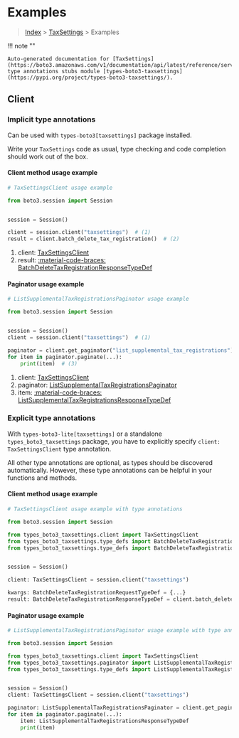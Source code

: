 # Examples

> [Index](../README.md) > [TaxSettings](./README.md) > Examples

!!! note ""

    Auto-generated documentation for [TaxSettings](https://boto3.amazonaws.com/v1/documentation/api/latest/reference/services/taxsettings.html#taxsettings)
    type annotations stubs module [types-boto3-taxsettings](https://pypi.org/project/types-boto3-taxsettings/).

## Client

### Implicit type annotations

Can be used with `types-boto3[taxsettings]` package installed.

Write your `TaxSettings` code as usual,
type checking and code completion should work out of the box.


#### Client method usage example

```python
# TaxSettingsClient usage example

from boto3.session import Session


session = Session()

client = session.client("taxsettings")  # (1)
result = client.batch_delete_tax_registration()  # (2)
```

1. client: [TaxSettingsClient](./client.md)
2. result: [:material-code-braces: BatchDeleteTaxRegistrationResponseTypeDef](./type_defs.md#batchdeletetaxregistrationresponsetypedef)



#### Paginator usage example

```python
# ListSupplementalTaxRegistrationsPaginator usage example

from boto3.session import Session


session = Session()
client = session.client("taxsettings")  # (1)

paginator = client.get_paginator("list_supplemental_tax_registrations")  # (2)
for item in paginator.paginate(...):
    print(item)  # (3)
```

1. client: [TaxSettingsClient](./client.md)
2. paginator: [ListSupplementalTaxRegistrationsPaginator](./paginators.md#listsupplementaltaxregistrationspaginator)
3. item: [:material-code-braces: ListSupplementalTaxRegistrationsResponseTypeDef](./type_defs.md#listsupplementaltaxregistrationsresponsetypedef)




### Explicit type annotations

With `types-boto3-lite[taxsettings]`
or a standalone `types_boto3_taxsettings` package, you have to explicitly specify `client: TaxSettingsClient` type annotation.

All other type annotations are optional, as types should be discovered automatically.
However, these type annotations can be helpful in your functions and methods.


#### Client method usage example

```python
# TaxSettingsClient usage example with type annotations

from boto3.session import Session

from types_boto3_taxsettings.client import TaxSettingsClient
from types_boto3_taxsettings.type_defs import BatchDeleteTaxRegistrationResponseTypeDef
from types_boto3_taxsettings.type_defs import BatchDeleteTaxRegistrationRequestTypeDef


session = Session()

client: TaxSettingsClient = session.client("taxsettings")

kwargs: BatchDeleteTaxRegistrationRequestTypeDef = {...}
result: BatchDeleteTaxRegistrationResponseTypeDef = client.batch_delete_tax_registration(**kwargs)
```



#### Paginator usage example

```python
# ListSupplementalTaxRegistrationsPaginator usage example with type annotations

from boto3.session import Session

from types_boto3_taxsettings.client import TaxSettingsClient
from types_boto3_taxsettings.paginator import ListSupplementalTaxRegistrationsPaginator
from types_boto3_taxsettings.type_defs import ListSupplementalTaxRegistrationsResponseTypeDef


session = Session()
client: TaxSettingsClient = session.client("taxsettings")

paginator: ListSupplementalTaxRegistrationsPaginator = client.get_paginator("list_supplemental_tax_registrations")
for item in paginator.paginate(...):
    item: ListSupplementalTaxRegistrationsResponseTypeDef
    print(item)
```




